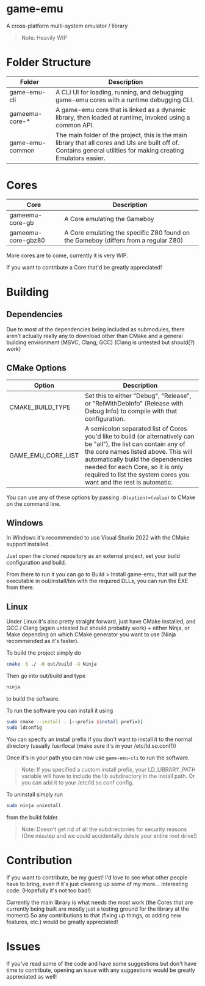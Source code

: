 # game-emu

A cross-platform multi-system emulator / library
> Note: Heavily WIP

# Folder Structure

| Folder              | Description                                                                                                                                                        |
|---------------------|--------------------------------------------------------------------------------------------------------------------------------------------------------------------|
| game-emu-cli        | A CLI UI for loading, running, and debugging game-emu cores with a runtime debugging CLI.                                                                          |
| gameemu-core-*      | A game-emu core that is linked as a dynamic library, then loaded at runtime, invoked using a common API.                                                           |
| game-emu-common     | The main folder of the project, this is the main library that all cores and UIs are built off of. Contains general utilities for making creating Emulators easier. |

# Cores

| Core               | Description                                                                         |
|--------------------|-------------------------------------------------------------------------------------|
| gameemu-core-gb    | A Core emulating the Gameboy                                                        |
| gameemu-core-gbz80 | A Core emulating the specific Z80 found on the Gameboy (differs from a regular Z80) |

More cores are to come, currently it is very WIP.

If you want to contribute a Core that'd be greatly appreciated!

# Building

## Dependencies

Due to most of the dependencies being included as submodules, 
there aren't actually really any to download 
other than CMake and a general building environment 
(MSVC, Clang, GCC) (Clang is untested but should(?) work)

## CMake Options

| Option             | Description                                                                                                                                                                                                                                                                                                |
|--------------------|------------------------------------------------------------------------------------------------------------------------------------------------------------------------------------------------------------------------------------------------------------------------------------------------------------|
| CMAKE_BUILD_TYPE   | Set this to either "Debug", "Release", or "RelWithDebInfo" (Release with Debug Info) to compile with that configuration.                                                                                                                                                                                   |
| GAME_EMU_CORE_LIST | A semicolon separated list of Cores you'd like to build (or alternatively can be "all"), the list can contain any of the core names listed above. This will automatically build the dependencies needed for each Core, so it is only required to list the system cores you want and the rest is automatic. |

You can use any of these options by passing ```-D(option)=(value)``` to CMake on the command line.

## Windows

In Windows it's recommended to use Visual Studio 2022 with the CMake support installed.

Just open the cloned repository as an external project, 
set your build configuration and build.

From there to run it you can go to 
Build > Install game-emu, that will put the executable in 
out/install/bin with the required DLLs, you can run the EXE from there.

## Linux

Under Linux it's also pretty straight forward, just have CMake installed, 
and GCC / Clang (again untested but should probably work) + either Ninja, 
or Make depending on which CMake generator you want to use (Ninja recommended as it's faster).

To build the project simply do
```bash
cmake -S ./ -B out/build -G Ninja
```
Then go into out/build and type
```bash
ninja
```
to build the software.

To run the software you can install it using
```bash
sudo cmake --install . [--prefix (install prefix)]
sudo ldconfig
```

You can specify an install prefix if you don't want to install it to the normal directory (usually /usr/local (make sure it's in your /etc/ld.so.conf!))

Once it's in your path you can now use ```game-emu-cli``` to run the software.
> Note: If you specified a custom install prefix, 
your LD_LIBRARY_PATH variable will have to 
include the lib subdirectory in the install path. 
Or you can add it to your /etc/ld.so.conf config.

To uninstall simply run
```bash
sudo ninja uninstall
```
from the build folder.
> Note: Doesn't get rid of all the subdirectories for security reasons 
(One misstep and we could accidentally delete your entire root drive!)

# Contribution

If you want to contribute, be my guest! I'd love to see what other people have to bring, 
even if it's just cleaning up some of my more... interesting code. 
(Hopefully it's not too bad!)

Currently the main library is what needs the most work
(the Cores that are currently being built are mostly 
just a testing ground for the library at the moment)
So any contributions to that (fixing up things, or 
adding new features, etc.) would be greatly appreciated!

# Issues

If you've read some of the code and have some suggestions but don't have time to 
contribute, opening an issue with any suggestions would be greatly appreciated as well!
